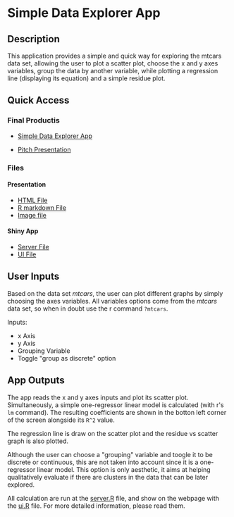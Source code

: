 # Simple Data Explorer App

## Description

This application provides a simple and quick way for exploring the mtcars data set, 
allowing the user to plot a scatter plot, choose the x and y axes variables, 
group the data by another variable, while plotting a regression line 
(displaying its equation) and a simple residue plot.

## Quick Access

### Final Productis

- [Simple Data Explorer App]( https://ffrazatto.shinyapps.io/finalassignment/)

- [Pitch Presentation](https://ffrazatto.github.io/DevelopingDataProducts//finalAssignment/pitchPresentation.html#1)

### Files

#### Presentation

- [HTML File](https://github.com/ffrazatto/DevelopingDataProducts/blob/master/finalAssignment/pitchPresentation.html)
- [R markdown File](https://github.com/ffrazatto/DevelopingDataProducts/blob/master/finalAssignment/pitchPresentation.Rmd)
- [Image file](https://github.com/ffrazatto/DevelopingDataProducts/blob/master/finalAssignment/app_mtcars.png)

#### Shiny App

- [Server File](https://github.com/ffrazatto/DevelopingDataProducts/blob/master/finalAssignment/server.R)
- [UI File](https://github.com/ffrazatto/DevelopingDataProducts/blob/master/finalAssignment/server.R)


## User Inputs

Based on the data set *mtcars*, the user can plot different graphs by simply choosing 
the axes variables. All variables options come from the *mtcars* data set, so when
in doubt use the r command `?mtcars`.

Inputs:

- x Axis
- y Axis
- Grouping Variable
- Toggle "group as discrete" option

## App Outputs

The app reads the x and y axes inputs and plot its scatter plot. 
Simultaneously, a simple one-regressor linear model is calculated
(with r's `lm` command). The resulting coefficients are shown in
the botton left corner of the screen alongside its `R^2` value.

The regression line is draw on the scatter plot and the 
residue vs scatter graph is also plotted.

Although the user can choose a "grouping" variable and toogle
it to be discrete or continuous, this are not taken into account
since it is a one-regressor linear model. This option is only
aesthetic, it aims at helping qualitatively evaluate if there are
clusters in the data that can be later explored.


All calculation are run at the 
[server.R](https://github.com/ffrazatto/DevelopingDataProducts/blob/master/finalAssignment/server.R) file,
and show on the webpage with the 
[ui.R](https://github.com/ffrazatto/DevelopingDataProducts/blob/master/finalAssignment/ui.R) file.
For more detailed information, please read them.


